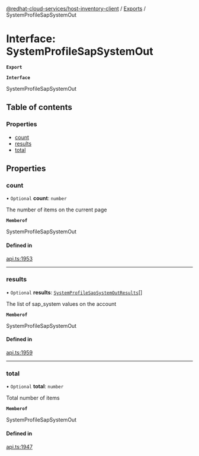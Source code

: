 [@redhat-cloud-services/host-inventory-client](../README.md) / [Exports](../modules.md) / SystemProfileSapSystemOut

# Interface: SystemProfileSapSystemOut

**`Export`**

**`Interface`**

SystemProfileSapSystemOut

## Table of contents

### Properties

- [count](SystemProfileSapSystemOut.md#count)
- [results](SystemProfileSapSystemOut.md#results)
- [total](SystemProfileSapSystemOut.md#total)

## Properties

### count

• `Optional` **count**: `number`

The number of items on the current page

**`Memberof`**

SystemProfileSapSystemOut

#### Defined in

[api.ts:1953](https://github.com/gkarat/javascript-clients/blob/master/packages/host-inventory/api.ts#L1953)

___

### results

• `Optional` **results**: [`SystemProfileSapSystemOutResults`](SystemProfileSapSystemOutResults.md)[]

The list of sap_system values on the account

**`Memberof`**

SystemProfileSapSystemOut

#### Defined in

[api.ts:1959](https://github.com/gkarat/javascript-clients/blob/master/packages/host-inventory/api.ts#L1959)

___

### total

• `Optional` **total**: `number`

Total number of items

**`Memberof`**

SystemProfileSapSystemOut

#### Defined in

[api.ts:1947](https://github.com/gkarat/javascript-clients/blob/master/packages/host-inventory/api.ts#L1947)
